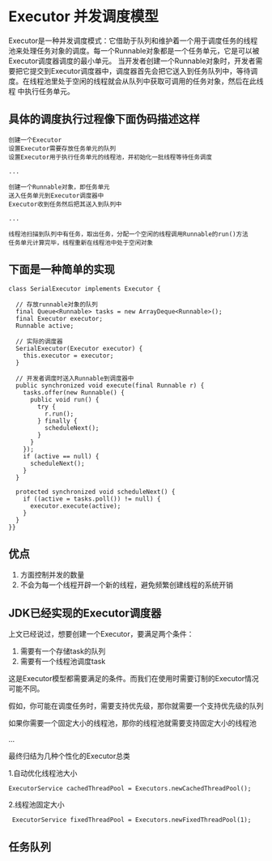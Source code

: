 # Executor 并发调度模型

Executor是一种并发调度模式：它借助于队列和维护着一个用于调度任务的线程池来处理任务对象的调度。每一个Runnable对象都是一个任务单元，它是可以被Executor调度器调度的最小单元。
当开发者创建一个Runnable对象时，开发者需要把它提交到Executor调度器中，调度器首先会把它送入到任务队列中，等待调度。在线程池里处于空闲的线程就会从队列中获取可调用的任务对象，然后在此线程
中执行任务单元。

## 具体的调度执行过程像下面伪码描述这样

    创建一个Executor
    设置Executor需要存放任务单元的队列
    设置Executor用于执行任务单元的线程池，并初始化一批线程等待任务调度
    
    ...
    
    创建一个Runnable对象，即任务单元
    送入任务单元到Executor调度器中
    Executor收到任务然后把其送入到队列中
    
    ...
    
    线程池扫描到队列中有任务，取出任务，分配一个空闲的线程调用Runnable的run()方法
    任务单元计算完毕，线程重新在线程池中处于空闲对象
    

## 下面是一种简单的实现 

    class SerialExecutor implements Executor {
        
      // 存放runnable对象的队列  
      final Queue<Runnable> tasks = new ArrayDeque<Runnable>();
      final Executor executor;
      Runnable active;
      
      // 实际的调度器
      SerialExecutor(Executor executor) {
        this.executor = executor;
      }
      
      // 开发者调度时送入Runnable到调度器中
      public synchronized void execute(final Runnable r) {
        tasks.offer(new Runnable() {
          public void run() {
            try {
              r.run();
            } finally {
              scheduleNext();
            }
          }
        });
        if (active == null) {
          scheduleNext();
        }
      }
      
      protected synchronized void scheduleNext() {
        if ((active = tasks.poll()) != null) {
          executor.execute(active);
        }
      }
    }}

## 优点

1. 方面控制并发的数量
1. 不会为每一个线程开辟一个新的线程，避免频繁创建线程的系统开销

## JDK已经实现的Executor调度器

上文已经说过，想要创建一个Executor，要满足两个条件：

1. 需要有一个存储task的队列
2. 需要有一个线程池调度task

这是Executor模型都需要满足的条件。而我们在使用时需要订制的Executor情况可能不同。

假如，你可能在调度任务时，需要支持优先级，那你就需要一个支持优先级的队列

如果你需要一个固定大小的线程池，那你的线程池就需要支持固定大小的线程池

...

最终归结为几种个性化的Executor总类

1.自动优化线程池大小

    ExecutorService cachedThreadPool = Executors.newCachedThreadPool();
    
2.线程池固定大小

     ExecutorService fixedThreadPool = Executors.newFixedThreadPool(1);

## 任务队列




